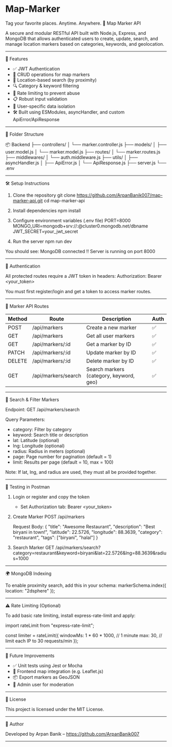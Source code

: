 # Map-Marker
Tag your favorite places. Anytime. Anywhere.
📍 Map Marker API

A secure and modular RESTful API built with Node.js, Express, and MongoDB that allows authenticated users to create, update, search, and manage location markers based on categories, keywords, and geolocation.

-----------------------------------

🚀 Features

- ✅ JWT Authentication
- 📌 CRUD operations for map markers
- 🧭 Location-based search (by proximity)
- 🔍 Category & keyword filtering
- 🧵 Rate limiting to prevent abuse
- 📋 Robust input validation
- 🔐 User-specific data isolation
- 🛠️ Built using ESModules, asyncHandler, and custom ApiError/ApiResponse

-----------------------------------

📁 Folder Structure

📦 Backend
├── controllers/
│   └── marker.controller.js
├── models/
│   ├── user.model.js
│   └── marker.model.js
├── routes/
│   └── marker.routes.js
├── middlewares/
│   └── auth.middleware.js
├── utils/
│   ├── asyncHandler.js
│   ├── ApiError.js
│   └── ApiResponse.js
├── server.js
└── .env

-----------------------------------

🛠️ Setup Instructions

1. Clone the repository
   git clone https://github.com/ArpanBanik007/map-marker-api.git
   cd map-marker-api

2. Install dependencies
   npm install

3. Configure environment variables (.env file)
   PORT=8000
   MONGO_URI=mongodb+srv://<username>:<password>@cluster0.mongodb.net/dbname
   JWT_SECRET=your_jwt_secret

4. Run the server
   npm run dev

You should see:
MongoDB connected !!
Server is running on port 8000

-----------------------------------

🔐 Authentication

All protected routes require a JWT token in headers:
Authorization: Bearer <your_token>

You must first register/login and get a token to access marker routes.

-----------------------------------

📌 Marker API Routes

Method | Route                 | Description                       | Auth
-------|----------------------|-----------------------------------|-----
POST   | /api/markers          | Create a new marker               | ✅
GET    | /api/markers          | Get all user markers              | ✅
GET    | /api/markers/:id      | Get a marker by ID                | ✅
PATCH  | /api/markers/:id      | Update marker by ID               | ✅
DELETE | /api/markers/:id      | Delete marker by ID               | ✅
GET    | /api/markers/search   | Search markers (category, keyword, geo) | ✅

-----------------------------------

🔎 Search & Filter Markers

Endpoint:
GET /api/markers/search

Query Parameters:
- category: Filter by category
- keyword: Search title or description
- lat: Latitude (optional)
- lng: Longitude (optional)
- radius: Radius in meters (optional)
- page: Page number for pagination (default = 1)
- limit: Results per page (default = 10, max = 100)

Note: If lat, lng, and radius are used, they must all be provided together.

-----------------------------------

🧪 Testing in Postman

1. Login or register and copy the token
   - Set Authorization tab:
     Bearer <your_token>

2. Create Marker
   POST /api/markers

   Request Body:
   {
     "title": "Awesome Restaurant",
     "description": "Best biryani in town!",
     "latitude": 22.5726,
     "longitude": 88.3639,
     "category": "restaurant",
     "tags": ["biryani", "halal"]
   }

3. Search Marker
   GET /api/markers/search?category=restaurant&keyword=biryani&lat=22.5726&lng=88.3639&radius=1000

-----------------------------------

🌍 MongoDB Indexing

To enable proximity search, add this in your schema:
markerSchema.index({ location: "2dsphere" });

-----------------------------------

⚠️ Rate Limiting (Optional)

To add basic rate limiting, install express-rate-limit and apply:

import rateLimit from "express-rate-limit";

const limiter = rateLimit({
  windowMs: 1 * 60 * 1000, // 1 minute
  max: 30, // limit each IP to 30 requests/min
});

-----------------------------------

🧠 Future Improvements

- ✅ Unit tests using Jest or Mocha
- 🧭 Frontend map integration (e.g. Leaflet.js)
- 📦 Export markers as GeoJSON
- 🧾 Admin user for moderation

-----------------------------------

📃 License

This project is licensed under the MIT License.

-----------------------------------

👤 Author

Developed by Arpan Banik – https://github.com/ArpanBanik007

-----------------------------------
